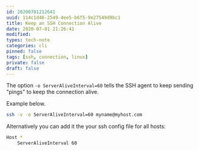 ```yaml
---
id: 20200701212641
uuid: 114c1d46-2549-4ee5-b6f5-9e27549d9bc1
title: Keep an SSH Connection Alive
date: 2020-07-01 21:26:41
modified: 
types: tech-note
categories: cli
pinned: false
tags: [ssh, connection, linux]
private: false
draft: false
---
```


The option `-o ServerAliveInterval=60` tells the SSH agent to keep sending "pings" to keep the connection alive.

Example below.

```sh
ssh -v -o ServerAliveInterval=60 myname@myhost.com
```

Alternatively you can add it the your ssh config file for all hosts:

```sh
Host *
    ServerAliveInterval 60
```
